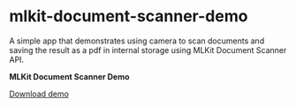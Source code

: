 # mlkit-document-scanner-demo

A simple app that demonstrates using camera to scan documents and saving the result as a pdf in internal storage using MLKit Document Scanner API.

**MLKit Document Scanner Demo**

[Download demo](https://github.com/raheemadamboev/mlkit-document-scanner-demo/blob/main/app-debug.apk)
